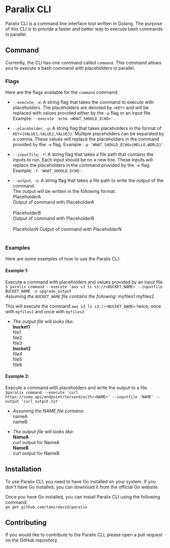 # Paralix CLI

Paralix CLI is a command line interface tool written in Golang. The purpose of this CLI is to provide a faster and better way to execute bash commands in parallel. 

## Command

Currently, the CLI has one command called `command`. This command allows you to execute a bash command with placeholders in parallel. 

### Flags

Here are the flags available for the `command` command: 


- `--execute`, `-e`: A string flag that takes the command to execute with placeholders. The placeholders are denoted by `<KEY>` and will be replaced with values provided either by the `-p` flag or an input file.
<br>Example: `--execute 'echo <WHAT_SHOULD_ECHO>'`.

- `--placeholder`, `-p`: A string flag that takes placeholders in the format of `KEY={VALUE1,VALUE2,VALUE3}`. Multiple placeholders can be separated by a comma. These values will replace the placeholders in the command provided by the `-e` flag. Example: `-p 'WHAT_SHOULD_ECHO={HELLO,WORLD}'`.

- `--inputfile`, `-f`: A string flag that takes a file path that contains the inputs to run. Each input should be on a new line. These inputs will replace the placeholders in the command provided by the `-e` flag.<br> Example: `-f 'WHAT_SHOULD_ECHO'`.

- `--output`, `-o`: A string flag that takes a file path to write the output of the command. <br>
The output will be written in the following format: <br>
PlaceholderA<br>
Output of command with PlaceholderA<br><br>
PlaceholderB<br>
Output of command with PlaceholderB<br><br>
PlaceholerN
Output of command with PlaceholderN<br><br>

### Examples

Here are some examples of how to use the Paralix CLI:


#### Example 1:

Execute a command with placeholders and values provided by an input file.<br>
`$ paralix command --execute 'aws s3 ls s3://<BUCKET_NAME> --inputfile BUCKET_NAME -o upgrade_output`
<br>_Assuming the `BUCKET_NAME` file contains the following_:
myfiles1
myfiles2

This will execute the command `aws s3 ls s3://<BUCKET_NAME>` twice, once with `myfiles1` and once with `myfiles2`. <br>
- _The output file will looks like_:<br>
**bucket1**<br>
file1<br>
file2<br>
file3<br>
**bucket2**<br>
file4<br>
file5<br>
file6<br>

#### Example 2:

Execute a command with placeholders and write the output to a file.<br>
`$paralix command --execute 'curl https://some.api/endpoint/to/send/with/<NAME>' --inputfile 'NAME' --output 'curl_output.txt'`<br>
- _Assuming the NAME file contains:_ <br>
nameA<br>
nameB<br>

- _The output file will looks like:_<br>
**NameA**<br>
curl output for NameA<br>
**NameB**<br>
curl output for NameB<br>



## Installation
To use Paralix CLI, you need to have Go installed on your system. If you don't have Go installed, you can download it from the official Go website.

Once you have Go installed, you can install Paralix CLI using the following command:<br>
`go get github.com/tamirdavid/paralix`


## Contributing
If you would like to contribute to the Paralix CLI, please open a pull request on the GitHub repository.